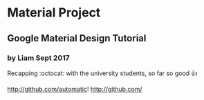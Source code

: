 # Material Project
## Google Material Design Tutorial
### by Liam Sept 2017

Recapping :octocat: with the university students, so far so good :+1:

http://github.com/automatic!
http://github.com/
